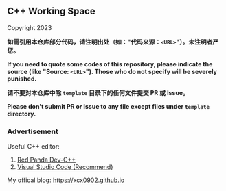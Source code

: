## C++ Working Space

Copyright 2023

**如需引用本仓库部分代码，请注明出处（如："代码来源：`<URL>`"）。未注明者严惩。**

**If you need to quote some codes of this repository, please indicate the source (like "Source: `<URL>`"). Those who do not specify will be severely punished.**

**请不要对本仓库中除 `template` 目录下的任何文件提交 PR 或 Issue。**

**Please don't submit PR or Issue to any file except files under `template` directory.**

### Advertisement

Useful C++ editor:

1. [Red Panda Dev-C++](https://github.com/xcx0902/nfls/tree/main/devc++)
2. [Visual Studio Code (Recommend)](https://github.com/xcx0902/nfls/tree/main/vscode)

My offical blog: <https://xcx0902.github.io>
